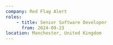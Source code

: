 ```yaml
---
company: Red Flag Alert
roles:
    - title: Senior Software Developer
      from: 2024-09-23
location: Manchester, United Kingdom
---
```

